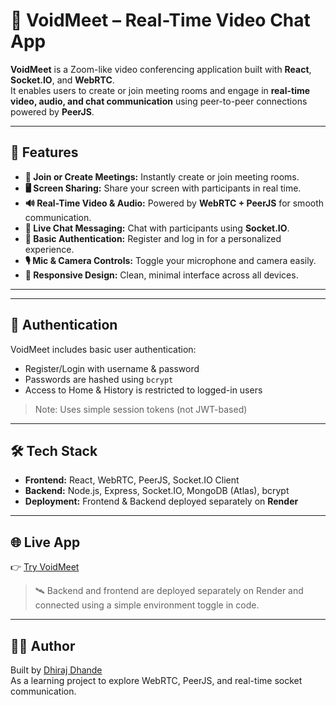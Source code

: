 # 🎥 VoidMeet – Real-Time Video Chat App

**VoidMeet** is a Zoom-like video conferencing application built with **React**, **Socket.IO**, and **WebRTC**.  
It enables users to create or join meeting rooms and engage in **real-time video, audio, and chat communication** 
using peer-to-peer connections powered by **PeerJS**.


---

## 🚀 Features

- **🎥 Join or Create Meetings:** Instantly create or join meeting rooms.  
- **🖥️ Screen Sharing:** Share your screen with participants in real time.  
- **🔊 Real-Time Video & Audio:** Powered by **WebRTC + PeerJS** for smooth communication.  
- **💬 Live Chat Messaging:** Chat with participants using **Socket.IO**.  
- **🔐 Basic Authentication:** Register and log in for a personalized experience.  
- **🎙️ Mic & Camera Controls:** Toggle your microphone and camera easily.  
- **📱 Responsive Design:** Clean, minimal interface across all devices.

---


<!-- 
## 🫶 Upcoming Features
- **⚡ Video Optimization:** More reliable video call and meeting logic.
- **🔐 User Authentication (JWT):** Secure login and user sessions.
- **🖥️ Fullscreen Video:** Pin any user’s video to fullscreen with toggle options.
- **🗑️ Meeting History Management:** Delete single or all meeting history entries.
- **📱 Responsive Design:** Seamless experience across mobile, tablet, and desktop.
- **📹 Screen Recording:** Record and save meetings within the app.
- **💬 Enhanced Chat:** Emojis, file sharing, and improved chat experience.
- **📅 Meeting Scheduling:** Calendar integration for scheduling and reminders.
- **🌙 Dark Mode:** Modern UI with a dark/light mode toggle.
- **🐳 Docker Support:** Containerized setup with `docker-compose` for quick deployment.
- **⚙️ CI/CD Pipelines:** Automated builds, testing, and deployment using GitHub Actions.


------------Quick Updations--------------
1. Overall App Performance Improvement.
2. 💬 Enhanced Chat: Emojis, file sharing
3. 📅 Meeting Scheduling: Calendar integration for scheduling and reminders.
4. 🖥️ Fullscreen Video:** Pin any user’s video to fullscreen with toggle options.
5. 🌙 Dark Mode & 📱New UI: Modern UI with a dark/light mode toggle.
6. 🐳 Docker Support: Containerized setup with `docker-compose` for quick deployment.
7. ⚙️ CI/CD Pipelines: Automated builds, testing, and deployment using GitHub Actions.
8. Deploy Frontend & Backend Seprately on differnt platforms (Not Necessasary Though)
-->



---

## 🔐 Authentication

VoidMeet includes basic user authentication:
- Register/Login with username & password
- Passwords are hashed using `bcrypt`
- Access to Home & History is restricted to logged-in users

> Note: Uses simple session tokens (not JWT-based)

---

## 🛠️ Tech Stack

- **Frontend:** React, WebRTC, PeerJS, Socket.IO Client  
- **Backend:** Node.js, Express, Socket.IO, MongoDB (Atlas), bcrypt  
- **Deployment:** Frontend & Backend deployed separately on **Render**

---

## 🌐 Live App

👉 [Try VoidMeet](https://voidmeet.onrender.com)

>  🛰️ Backend and frontend are deployed separately on Render and connected using a simple environment toggle in code.

---

## 🙋‍♂️ Author

Built by [Dhiraj Dhande](https://github.com/dhirajdhande19)  
As a learning project to explore WebRTC, PeerJS, and real-time socket communication.
